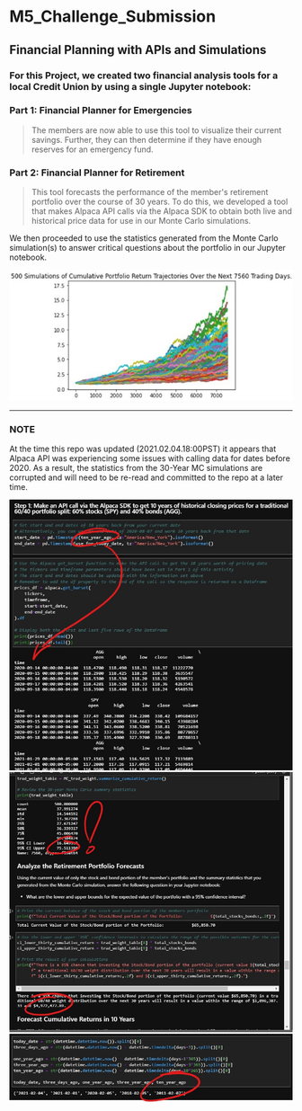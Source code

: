 # **M5_Challenge_Submission**
## **Financial Planning with APIs and Simulations**
### For this Project, we created two financial analysis tools for a local Credit Union by using a single Jupyter notebook:

### **Part 1: Financial Planner for Emergencies** 
> The members are now able to use this tool to visualize their current savings. Further, they can then determine if they have enough reserves for an emergency fund.

### **Part 2: Financial Planner for Retirement** 
> This tool forecasts the performance of the member's retirement portfolio over the course of 30 years. To do this, we developed a tool that makes Alpaca API calls via the Alpaca SDK to obtain both live and historical price data for use in our Monte Carlo simulations.

We then proceeded to use the statistics generated from the Monte Carlo simulation(s) to answer critical questions about the portfolio in our Jupyter notebook.

![image](./README_images/IMAGE_Cumulative_Portfolio_Return_Trajectories.jpg)



---
###  **NOTE**
At the time this repo was updated (2021.02.04.18:00PST) it appears that Alpaca API was experiencing some issues with calling data for dates before 2020. As a result, the statistics from the 30-Year MC simulations are corrupted and will need to be re-read and committed to the repo at a later time.

![image](./README_images/IMAGE_30_year_bad_head.jpg)
![image](./README_images/IMAGE_30_year_bad_values.jpg)
![image](./README_images/IMAGE_30_year_timedelta.jpg)

